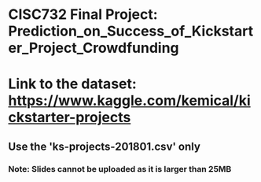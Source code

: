 # CISC732 Final Project: Prediction_on_Success_of_Kickstarter_Project_Crowdfunding
# Link to the dataset: https://www.kaggle.com/kemical/kickstarter-projects
## Use the 'ks-projects-201801.csv' only
### Note: Slides cannot be uploaded as it is larger than 25MB
